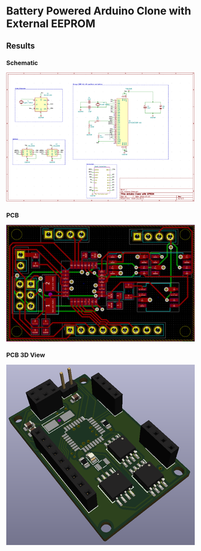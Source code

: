 # Battery Powered Arduino Clone with External EEPROM

## Results
### Schematic
![Schematic](Results/Arduino_Schematic.png)

### PCB 
![PCB](Results/Arduino_PCB.png)

### PCB 3D View
![3D View](Results/Arduino_3D.png)
